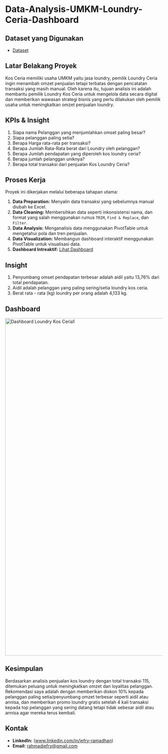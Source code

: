 # Data-Analysis-UMKM-Loundry-Ceria-Dashboard

## Dataset yang Digunakan
- <a href=https://github.com/jefryramadhan/Data-Analysis-UMKM-Loundry-Ceria-Dashboard/blob/main/Analisis%20bisnis%20loundry%20kos%20ceria.xlsx>Dataset</a>

## Latar Belakang Proyek
Kos Ceria memiliki usaha UMKM yaitu jasa loundry, pemilik Loundry Ceria ingin menambah omzet penjualan tetapi terbatas dengan pencatatan transaksi yang masih manual. Oleh karena itu, tujuan analisis ini adalah membantu pemilik Loundry Kos Ceria untuk mengelola data secara digital dan memberikan wawasan strategi bisnis yang perlu dilakukan oleh pemilik usaha untuk meningkatkan omzet penjualan loundry.

## KPIs & Insight
 1. Siapa nama Pelanggan yang menjumlahkan omset paling besar?
 2. Siapa pelanggan paling setia?
 3. Berapa Harga rata-rata per transaksi?
 4. Berapa Jumlah Rata-Rata berat dari Loundry oleh pelanggan?
 5. Berapa Jumlah pendapatan yang diperoleh kos loundry ceria?
 6. Berapa jumlah pelanggan uniknya?
 7. Berapa total transaksi dari penjualan Kos Loundry Ceria?

## Proses Kerja
Proyek ini dikerjakan melalui beberapa tahapan utama:
1. **Data Preparation:** Menyalin data transaksi yang sebelumnya manual diubah ke Excel.
2. **Data Cleaning:** Membersihkan data seperti inkonsistensi nama, dan format yang salah menggunakan rumus `TRIM`, `Find & Replace`, dan `Filter`.
3. **Data Analysis:** Menganalisis data menggunakan PivotTable untuk mengetahui pola dan tren penjualan.
4. **Data Visualization:** Membangun dashboard interaktif menggunakan PivotTable untuk visualisasi data.
5. **Dashboard Intreaktif:** <a href=https://github.com/jefryramadhan/Data-Analysis-UMKM-Loundry-Ceria-Dashboard/blob/main/Dashboard%20Loundry%20Kos%20Ceria1.png>Lihat Dashboard</a>

## Insight 
1. Penyumbang omset pendapatan terbesar adalah aidil yaitu 13,76% dari total pendapatan.
2. Aidil adalah pelanggan yang paling sering/setia loundry kos ceria.
3. Berat rata - rata (kg) loundry per orang adalah 4,133 kg.

## Dashboard
<img width="1032" height="1080" alt="Dashboard Loundry Kos Ceria1" src="https://github.com/user-attachments/assets/915e386e-4410-4d15-a096-7f11c5b36a7d" />

## Kesimpulan
Berdasarkan analisis penjualan kos loundry dengan total transaksi 115, ditemukan peluang untuk meningkatkan omzet dan loyalitas pelanggan. Rekomendasi saya adalah dengan memberikan diskon 10% kepada pelanggan paling setia/penyumbang omzet terbesar seperti aidil atau annisa, dan memberikan promo loundry gratis setelah 4 kali transaksi kepada top pelanggan yang sering datang tetapi tidak sebesar aidil atau annisa agar mereka terus kembali.

 ## Kontak
* **LinkedIn:** (www.linkedin.com/in/jefry-ramadhan)
* **Email:** rahmadjefry@gmail.com 
